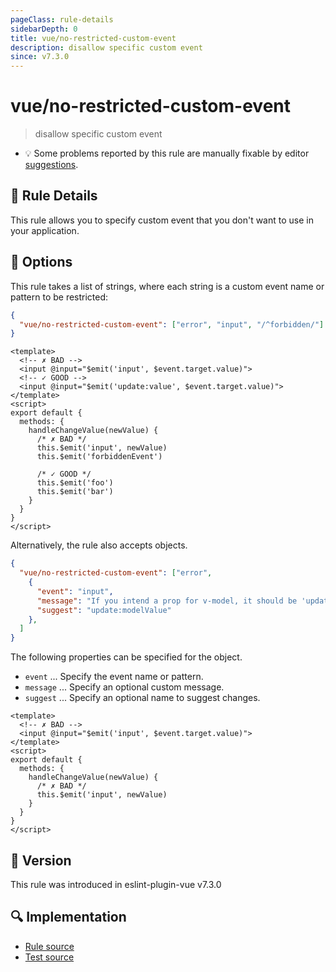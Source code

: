 ```yaml
---
pageClass: rule-details
sidebarDepth: 0
title: vue/no-restricted-custom-event
description: disallow specific custom event
since: v7.3.0
---
```

# vue/no-restricted-custom-event

> disallow specific custom event

- :bulb: Some problems reported by this rule are manually fixable by editor [suggestions](https://eslint.org/docs/developer-guide/working-with-rules#providing-suggestions).

## :book: Rule Details

This rule allows you to specify custom event that you don't want to use in your application.

## :wrench: Options

This rule takes a list of strings, where each string is a custom event name or pattern to be restricted:

```json
{
  "vue/no-restricted-custom-event": ["error", "input", "/^forbidden/"]
}
```

<eslint-code-block :rules="{'vue/no-restricted-custom-event': ['error', 'input', '/^forbidden/']}">

```vue
<template>
  <!-- ✗ BAD -->
  <input @input="$emit('input', $event.target.value)">
  <!-- ✓ GOOD -->
  <input @input="$emit('update:value', $event.target.value)">
</template>
<script>
export default {
  methods: {
    handleChangeValue(newValue) {
      /* ✗ BAD */
      this.$emit('input', newValue)
      this.$emit('forbiddenEvent')

      /* ✓ GOOD */
      this.$emit('foo')
      this.$emit('bar')
    }
  }
}
</script>
```

</eslint-code-block>

Alternatively, the rule also accepts objects.

```json
{
  "vue/no-restricted-custom-event": ["error",
    {
      "event": "input",
      "message": "If you intend a prop for v-model, it should be 'update:modelValue' in Vue 3.",
      "suggest": "update:modelValue"
    },
  ]
}
```

The following properties can be specified for the object.

- `event` ... Specify the event name or pattern.
- `message` ... Specify an optional custom message.
- `suggest` ... Specify an optional name to suggest changes.

<eslint-code-block :rules="{'vue/no-restricted-custom-event': ['error', { event: 'input', message: 'If you intend a prop for v-model, it should be \'update:modelValue\' in Vue 3.', suggest: 'update:modelValue'}]}">

```vue
<template>
  <!-- ✗ BAD -->
  <input @input="$emit('input', $event.target.value)">
</template>
<script>
export default {
  methods: {
    handleChangeValue(newValue) {
      /* ✗ BAD */
      this.$emit('input', newValue)
    }
  }
}
</script>
```

</eslint-code-block>

## :rocket: Version

This rule was introduced in eslint-plugin-vue v7.3.0

## :mag: Implementation

- [Rule source](https://github.com/vuejs/eslint-plugin-vue/blob/master/lib/rules/no-restricted-custom-event.js)
- [Test source](https://github.com/vuejs/eslint-plugin-vue/blob/master/tests/lib/rules/no-restricted-custom-event.js)
